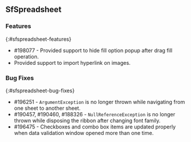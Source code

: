 ## SfSpreadsheet

### Features
{:#sfspreadsheet-features}

* \#198077 - Provided support to hide fill option popup after drag fill operation.
*  Provided support to import hyperlink on images.

### Bug Fixes
{:#sfspreadsheet-bug-fixes}

* \#196251 - `ArgumentException` is no longer thrown while navigating from one sheet to another sheet.
* \#190457, \#190460, \#188326 - `NullReferenceException` is no longer thrown while disposing the ribbon after changing font family.
* \#196475 - Checkboxes and combo box items are updated properly when data validation window opened more than one time.